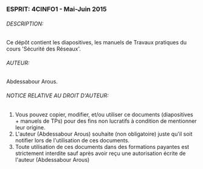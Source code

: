 ### ESPRIT: 4CINFO1 - Mai-Juin 2015

###### DESCRIPTION:
Ce dépôt contient les diapositives, les manuels de Travaux pratiques du cours 'Sécurité des Réseaux'.


###### AUTEUR:
Abdessabour Arous.


###### NOTICE RELATIVE AU DROIT D'AUTEUR:
1. Vous pouvez copier, modifier, et/ou utiliser ce documents (diapositives + manuels de TPs) pour des fins non lucratifs à condition de mentionner leur origine.
2. L'auteur (Abdessabour Arous) souhaite (non obligatoire) juste qu'il soit notifier lors de l'utilisation de ces documents.
3. Toute utilisation de ces documents dans des formations payantes est strictement interdite sauf après avoir reçu une autorisation écrite de l'auteur (Abdessabour Arous)
